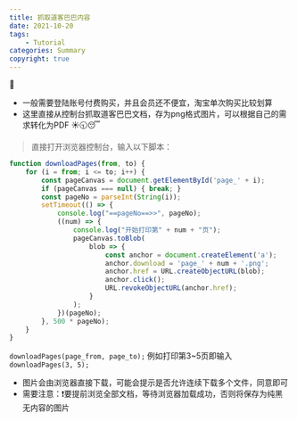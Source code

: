 ```yaml
---
title: 抓取道客巴巴内容
date: 2021-10-20
tags: 
    - Tutorial
categories: Summary
copyright: true
---
```


:pushpin:

- 一般需要登陆账号付费购买，并且会员还不便宜，淘宝单次购买比较划算
- 这里直接从控制台抓取道客巴巴文档，存为png格式图片，可以根据自己的需求转化为PDF
:sunny::clock930::sleeping:
<!--more-->

> 直接打开浏览器控制台，输入以下脚本：

```` Javascript
function downloadPages(from, to) {
    for (i = from; i <= to; i++) {
        const pageCanvas = document.getElementById('page_' + i);
        if (pageCanvas === null) { break; }
        const pageNo = parseInt(String(i));
        setTimeout(() => {
            console.log("==pageNo==>>", pageNo);
            ((num) => {
                console.log("开始打印第" + num + "页");
                pageCanvas.toBlob(
                    blob => {
                        const anchor = document.createElement('a');
                        anchor.download = 'page_' + num + '.png';
                        anchor.href = URL.createObjectURL(blob);
                        anchor.click();
                        URL.revokeObjectURL(anchor.href);
                    }
                );
            })(pageNo);
        }, 500 * pageNo);
    }
}
````

`downloadPages(page_from, page_to);` 例如打印第3~5页即输入`downloadPages(3, 5);`

- 图片会由浏览器直接下载，可能会提示是否允许连续下载多个文件，同意即可
- 需要注意：:heavy_exclamation_mark:要提前浏览全部文档，等待浏览器加载成功，否则将保存为纯黑无内容的图片
